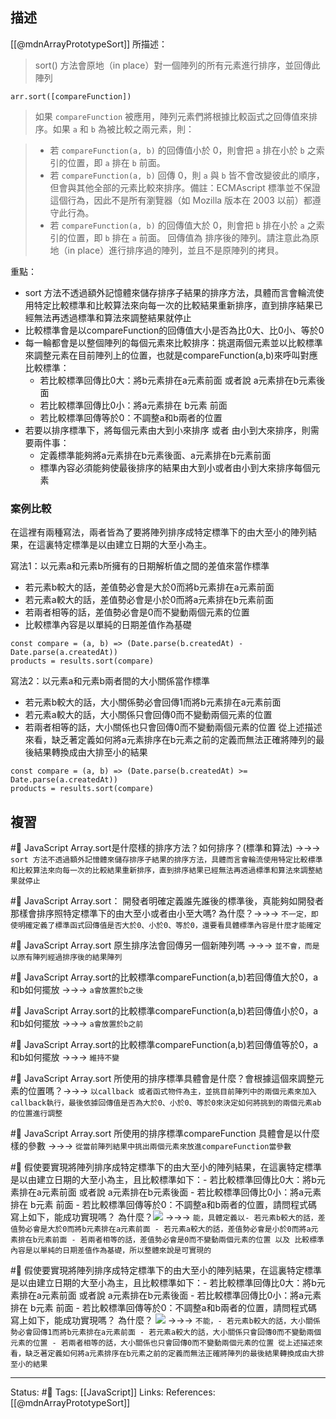 ## 描述

[[@mdnArrayPrototypeSort]] 所描述：
> sort() 方法會原地（in place）對一個陣列的所有元素進行排序，並回傳此陣列

```
arr.sort([compareFunction])
```


> 如果 `compareFunction` 被應用，陣列元素們將根據比較函式之回傳值來排序。如果 `a` 和 `b` 為被比較之兩元素，則：

> -   若 `compareFunction(a, b)` 的回傳值小於 0，則會把 `a` 排在小於 `b` 之索引的位置，即 `a` 排在 `b` 前面。
> -   若 `compareFunction(a, b)` 回傳 0，則 `a` 與 `b` 皆不會改變彼此的順序，但會與其他全部的元素比較來排序。備註：ECMAscript 標準並不保證這個行為，因此不是所有瀏覽器（如 Mozilla 版本在 2003 以前）都遵守此行為。
> -   若 `compareFunction(a, b)` 的回傳值大於 0，則會把 `b` 排在小於 `a` 之索引的位置，即 `b` 排在 `a` 前面。
> 回傳值為
>  排序後的陣列。請注意此為原地（in place）進行排序過的陣列，並且不是原陣列的拷貝。


重點：
- sort 方法不透過額外記憶體來儲存排序子結果的排序方法，具體而言會輪流使用特定比較標準和比較算法來向每一次的比較結果重新排序，直到排序結果已經無法再透過標準和算法來調整結果就停止
- 比較標準會是以compareFunction的回傳值大小是否為比0大、比0小、等於0
- 每一輪都會是以整個陣列的每個元素來比較排序：挑選兩個元素並以比較標準來調整元素在目前陣列上的位置，也就是compareFunction(a,b)來呼叫對應比較標準：
	- 若比較標準回傳比0大：將b元素排在a元素前面 或者說 a元素排在b元素後面
	- 若比較標準回傳比0小：將a元素排在 b元素 前面
	- 若比較標準回傳等於0：不調整a和b兩者的位置
- 若要以排序標準下，將每個元素由大到小來排序 或者 由小到大來排序，則需要兩件事：
	- 定義標準能夠將a元素排在b元素後面、a元素排在b元素前面
	- 標準內容必須能夠使最後排序的結果由大到小或者由小到大來排序每個元素


### 案例比較
在這裡有兩種寫法，兩者皆為了要將陣列排序成特定標準下的由大至小的陣列結果，在這裏特定標準是以由建立日期的大至小為主。

寫法1：以元素a和元素b所擁有的日期解析值之間的差值來當作標準
- 若元素b較大的話，差值勢必會是大於0而將b元素排在a元素前面
- 若元素a較大的話，差值勢必會是小於0而將a元素排在b元素前面
- 若兩者相等的話，差值勢必會是0而不變動兩個元素的位置
- 比較標準內容是以單純的日期差值作為基礎

```
const compare = (a, b) => (Date.parse(b.createdAt) - Date.parse(a.createdAt))
products = results.sort(compare)
```

寫法2：以元素a和元素b兩者間的大小關係當作標準
- 若元素b較大的話，大小關係勢必會回傳1而將b元素排在a元素前面
- 若元素a較大的話，大小關係只會回傳0而不變動兩個元素的位置
- 若兩者相等的話，大小關係也只會回傳0而不變動兩個元素的位置
從上述描述來看，缺乏著定義如何將a元素排序在b元素之前的定義而無法正確將陣列的最後結果轉換成由大排至小的結果
```
const compare = (a, b) => (Date.parse(b.createdAt) >= Date.parse(a.createdAt))
products = results.sort(compare)
```



## 複習
#🧠 JavaScript Array.sort是什麼樣的排序方法？如何排序？(標準和算法) ->->-> `sort 方法不透過額外記憶體來儲存排序子結果的排序方法，具體而言會輪流使用特定比較標準和比較算法來向每一次的比較結果重新排序，直到排序結果已經無法再透過標準和算法來調整結果就停止`
<!--SR:!2022-08-27,29,248-->



#🧠 JavaScript Array.sort： 開發者明確定義誰先誰後的標準後，真能夠如開發者那樣會排序照特定標準下的由大至小或者由小至大嗎? 為什麼？->->-> `不一定，即使明確定義了標準函式回傳值是否大於0、小於0、等於0，還要看具體標準內容是什麼才能確定`
<!--SR:!2022-08-02,14,248-->

#🧠 JavaScript Array.sort 原生排序法會回傳另一個新陣列嗎 ->->-> `並不會，而是以原有陣列經過排序後的結果陣列`
<!--SR:!2022-09-03,34,248-->

#🧠 JavaScript Array.sort的比較標準compareFunction(a,b)若回傳值大於0，a和b如何擺放 ->->-> `a會放置於b之後`
<!--SR:!2022-08-21,27,250-->
#🧠 JavaScript Array.sort的比較標準compareFunction(a,b)若回傳值小於0，a和b如何擺放 ->->-> `a會放置於b之前`
<!--SR:!2022-09-01,31,248-->

#🧠 JavaScript Array.sort的比較標準compareFunction(a,b)若回傳值等於0，a和b如何擺放 ->->-> `維持不變`
<!--SR:!2022-08-26,28,248-->

#🧠 JavaScript Array.sort 所使用的排序標準具體會是什麼？會根據這個來調整元素的位置嗎？->->-> `以callback 或者函式物件為主，並挑目前陣列中的兩個元素來加入callback執行，最後依據回傳值是否為大於0、小於0、等於0來決定如何將挑到的兩個元素ab的位置進行調整`
<!--SR:!2022-08-05,16,248-->

#🧠 JavaScript Array.sort 所使用的排序標準compareFunction 具體會是以什麼樣的參數 ->->-> `從當前陣列結果中挑出兩個元素來放進compareFunction當參數`
<!--SR:!2022-09-05,35,248-->

#🧠 假使要實現將陣列排序成特定標準下的由大至小的陣列結果，在這裏特定標準是以由建立日期的大至小為主，且比較標準如下：- 若比較標準回傳比0大：將b元素排在a元素前面 或者說 a元素排在b元素後面 - 若比較標準回傳比0小：將a元素排在 b元素 前面 - 若比較標準回傳等於0：不調整a和b兩者的位置，請問程式碼寫上如下，能成功實現嗎？ 為什麼？![](https://res.cloudinary.com/dqfxgtyoi/image/upload/v1657548017/blog/algorithm/sort/javascript/correct-compare-function_d2akgm.png) ->->-> `能，具體定義以- 若元素b較大的話，差值勢必會是大於0而將b元素排在a元素前面 - 若元素a較大的話，差值勢必會是小於0而將a元素排在b元素前面 - 若兩者相等的話，差值勢必會是0而不變動兩個元素的位置 以及 比較標準內容是以單純的日期差值作為基礎，所以整體來說是可實現的`
<!--SR:!2022-09-02,33,248-->

#🧠 假使要實現將陣列排序成特定標準下的由大至小的陣列結果，在這裏特定標準是以由建立日期的大至小為主，且比較標準如下：- 若比較標準回傳比0大：將b元素排在a元素前面 或者說 a元素排在b元素後面 - 若比較標準回傳比0小：將a元素排在 b元素 前面 - 若比較標準回傳等於0：不調整a和b兩者的位置，請問程式碼寫上如下，能成功實現嗎？ 為什麼？ ![](https://res.cloudinary.com/dqfxgtyoi/image/upload/v1657548017/blog/algorithm/sort/javascript/incorrect-compare-function_amk9ta.png) ->->-> `不能，- 若元素b較大的話，大小關係勢必會回傳1而將b元素排在a元素前面 - 若元素a較大的話，大小關係只會回傳0而不變動兩個元素的位置 - 若兩者相等的話，大小關係也只會回傳0而不變動兩個元素的位置 從上述描述來看，缺乏著定義如何將a元素排序在b元素之前的定義而無法正確將陣列的最後結果轉換成由大排至小的結果`
<!--SR:!2022-08-03,14,248-->

---
Status: #🌱 
Tags:
[[JavaScript]]
Links:
References:
[[@mdnArrayPrototypeSort]]